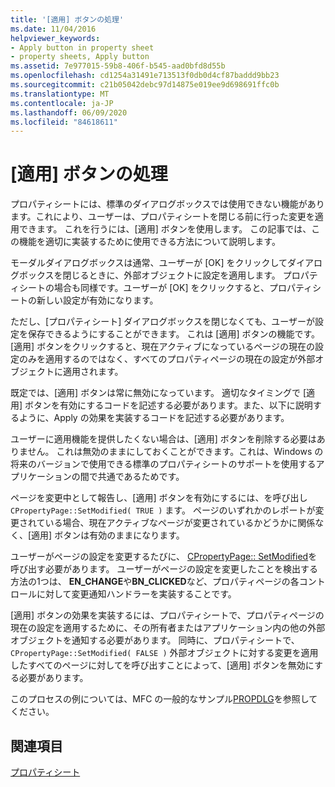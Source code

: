 ```yaml
---
title: '[適用] ボタンの処理'
ms.date: 11/04/2016
helpviewer_keywords:
- Apply button in property sheet
- property sheets, Apply button
ms.assetid: 7e977015-59b8-406f-b545-aad0bfd8d55b
ms.openlocfilehash: cd1254a31491e713513f0db0d4cf87baddd9bb23
ms.sourcegitcommit: c21b05042debc97d14875e019ee9d698691ffc0b
ms.translationtype: MT
ms.contentlocale: ja-JP
ms.lasthandoff: 06/09/2020
ms.locfileid: "84618611"
---
```

# <a name="handling-the-apply-button"></a>[適用] ボタンの処理

プロパティシートには、標準のダイアログボックスでは使用できない機能があります。これにより、ユーザーは、プロパティシートを閉じる前に行った変更を適用できます。 これを行うには、[適用] ボタンを使用します。 この記事では、この機能を適切に実装するために使用できる方法について説明します。

モーダルダイアログボックスは通常、ユーザーが [OK] をクリックしてダイアログボックスを閉じるときに、外部オブジェクトに設定を適用します。 プロパティシートの場合も同様です。ユーザーが [OK] をクリックすると、プロパティシートの新しい設定が有効になります。

ただし、[プロパティシート] ダイアログボックスを閉じなくても、ユーザーが設定を保存できるようにすることができます。 これは [適用] ボタンの機能です。 [適用] ボタンをクリックすると、現在アクティブになっているページの現在の設定のみを適用するのではなく、すべてのプロパティページの現在の設定が外部オブジェクトに適用されます。

既定では、[適用] ボタンは常に無効になっています。 適切なタイミングで [適用] ボタンを有効にするコードを記述する必要があります。また、以下に説明するように、Apply の効果を実装するコードを記述する必要があります。

ユーザーに適用機能を提供したくない場合は、[適用] ボタンを削除する必要はありません。 これは無効のままにしておくことができます。これは、Windows の将来のバージョンで使用できる標準のプロパティシートのサポートを使用するアプリケーションの間で共通であるためです。

ページを変更中として報告し、[適用] ボタンを有効にするには、を呼び出し `CPropertyPage::SetModified( TRUE )` ます。 ページのいずれかのレポートが変更されている場合、現在アクティブなページが変更されているかどうかに関係なく、[適用] ボタンは有効のままになります。

ユーザーがページの設定を変更するたびに、 [CPropertyPage:: SetModified](reference/cpropertypage-class.md#setmodified)を呼び出す必要があります。 ユーザーがページの設定を変更したことを検出する方法の1つは、 **EN_CHANGE**や**BN_CLICKED**など、プロパティページの各コントロールに対して変更通知ハンドラーを実装することです。

[適用] ボタンの効果を実装するには、プロパティシートで、プロパティページの現在の設定を適用するために、その所有者またはアプリケーション内の他の外部オブジェクトを通知する必要があります。 同時に、プロパティシートで、 `CPropertyPage::SetModified( FALSE )` 外部オブジェクトに対する変更を適用したすべてのページに対してを呼び出すことによって、[適用] ボタンを無効にする必要があります。

このプロセスの例については、MFC の一般的なサンプル[PROPDLG](../overview/visual-cpp-samples.md)を参照してください。

## <a name="see-also"></a>関連項目

[プロパティシート](property-sheets-mfc.md)

